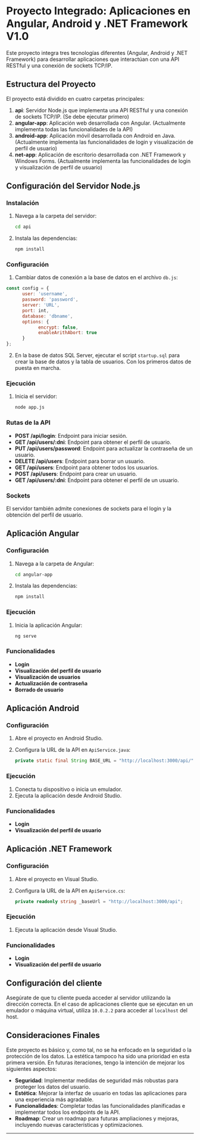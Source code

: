 # Proyecto Integrado: Aplicaciones en Angular, Android y .NET Framework V1.0

Este proyecto integra tres tecnologías diferentes (Angular, Android y .NET Framework) para desarrollar aplicaciones que interactúan con una API RESTful y una conexión de sockets TCP/IP.

## Estructura del Proyecto

El proyecto está dividido en cuatro carpetas principales:

1. **api**: Servidor Node.js que implementa una API RESTful y una conexión de sockets TCP/IP. (Se debe ejecutar primero)
2. **angular-app**: Aplicación web desarrollada con Angular. (Actualmente implementa todas las funcionalidades de la API)
3. **android-app**: Aplicación móvil desarrollada con Android en Java. (Actualmente implementa las funcionalidades de login y visualización de perfil de usuario)
4. **net-app**: Aplicación de escritorio desarrollada con .NET Framework y Windows Forms. (Actualmente implementa las funcionalidades de login y visualización de perfil de usuario)

## Configuración del Servidor Node.js

### Instalación

1. Navega a la carpeta del servidor:

   ```sh
   cd api
   ```

2. Instala las dependencias:

   ```sh
   npm install
   ```

### Configuración

 1. Cambiar datos de conexión a la base de datos en el archivo `db.js`:

```javascript
const config = {
      user: 'username',
      password: 'password',
      server: 'URL',
      port: int,
      database: 'dbname',
      options: {
            encrypt: false,
            enableArithAbort: true
      }
};
```

 2. En la base de datos SQL Server, ejecutar el script `startup.sql` para crear la base de datos y la tabla de usuarios. Con los primeros datos de puesta en marcha.

### Ejecución

1. Inicia el servidor:

   ```sh
   node app.js
   ```

### Rutas de la API

- **POST /api/login**: Endpoint para iniciar sesión.
- **GET /api/users/:dni**: Endpoint para obtener el perfil de usuario.
- **PUT /api/users/password**: Endpoint para actualizar la contraseña de un usuario.
- **DELETE /api/users**: Endpoint para borrar un usuario.
- **GET /api/users**: Endpoint para obtener todos los usuarios.
- **POST /api/users**: Endpoint para crear un usuario.
- **GET /api/users/:dni**: Endpoint para obtener el perfil de un usuario.

### Sockets

El servidor también admite conexiones de sockets para el login y la obtención del perfil de usuario.

## Aplicación Angular

### Configuración

1. Navega a la carpeta de Angular:

   ```sh
   cd angular-app
   ```

2. Instala las dependencias:

   ```sh
   npm install
   ```

### Ejecución

1. Inicia la aplicación Angular:

   ```sh
   ng serve
   ```

### Funcionalidades

- **Login**
- **Visualización del perfil de usuario**
- **Visualización de usuarios**
- **Actualización de contraseña**
- **Borrado de usuario**

## Aplicación Android

### Configuración

1. Abre el proyecto en Android Studio.
2. Configura la URL de la API en `ApiService.java`:

   ```java
   private static final String BASE_URL = "http://localhost:3000/api/";
   ```

### Ejecución

1. Conecta tu dispositivo o inicia un emulador.
2. Ejecuta la aplicación desde Android Studio.

### Funcionalidades

- **Login**
- **Visualización del perfil de usuario**

## Aplicación .NET Framework

### Configuración

1. Abre el proyecto en Visual Studio.
2. Configura la URL de la API en `ApiService.cs`:

   ```csharp
   private readonly string _baseUrl = "http://localhost:3000/api";
   ```

### Ejecución

1. Ejecuta la aplicación desde Visual Studio.

### Funcionalidades

- **Login**
- **Visualización del perfil de usuario**

## Configuración del cliente

Asegúrate de que tu cliente pueda acceder al servidor utilizando la dirección correcta. En el caso de aplicaciones cliente que se ejecutan en un emulador o máquina virtual, utiliza `10.0.2.2` para acceder al `localhost` del host.

## Consideraciones Finales

Este proyecto es básico y, como tal, no se ha enfocado en la seguridad o la protección de los datos. La estética tampoco ha sido una prioridad en esta primera versión. En futuras iteraciones, tengo la intención de mejorar los siguientes aspectos:

- **Seguridad**: Implementar medidas de seguridad más robustas para proteger los datos del usuario.
- **Estética**: Mejorar la interfaz de usuario en todas las aplicaciones para una experiencia más agradable.
- **Funcionalidades**: Completar todas las funcionalidades planificadas e implementar todos los endpoints de la API.
- **Roadmap**: Crear un roadmap para futuras ampliaciones y mejoras, incluyendo nuevas características y optimizaciones.

---
